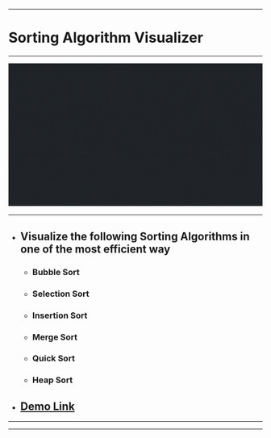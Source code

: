 <hr>

# Sorting Algorithm Visualizer

<hr>

![](./Resources/mergeSort.gif)  

<hr>

 - ## Visualize the following Sorting Algorithms in one of the most efficient way
   - ### Bubble Sort 
   - ### Selection Sort
   - ### Insertion Sort
   - ### Merge Sort
   - ### Quick Sort
   - ### Heap Sort
 

  
- ## [Demo Link](https://jaiswalaman325.github.io/Sorting_Algorithm_Vizualizer/)
<hr>

<hr>
